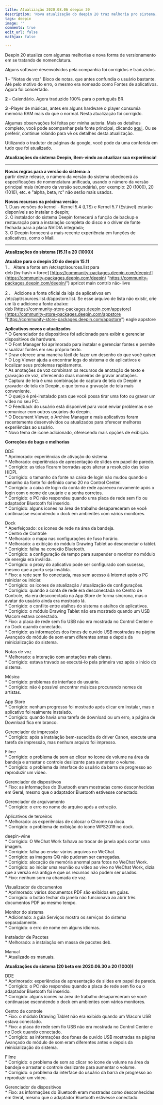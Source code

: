 ```yaml
---
title: Atualização 2020.08.06 deepin 20
description: 'Nova atualização do deepin 20 traz melhoria pro sistema. '
tags: deepin
image: ''
comments: true
edit_url: false
mathjax: false

---
```

Deepin 20 atualiza com algumas melhorias e nova forma de versionamento em se tratando de nomenclatura. 

Alguns software desenvolvidos pela companhia foi corrigidos e traduzidos. 

**1** - "Notas de voz" Bloco de notas. que antes confundia o usuário bastante. Até pelo motivo do erro, o mesmo era nomeado como Fontes de aplicativos. Agora foi concertado. 

**2** - Calendário. Agora traduzido 100% para o português BR. 

**3** -Player de músicas, antes em alguns hardware o player consumia memória RAM mais do que o normal. Nesta atualização foi corrigido. 

Algumas observações foi feitas por minha autoria. Mais os detalhes completo, você pode acompanhar pela fonte principal, clicando [aqui](https://www.deepin.org/en/2020/08/06/deepin-system-updates-2020-08-06/). Ou se preferir, continue rolando para vê os detalhes desta atualização.

Utilizando o tradutor de páginas da google, você pode da uma  conferida em tudo que foi atualizado.

**Atualizações do sistema Deepin, Bem-vindo ao atualizar sua experiência!**

***

**Novas regras para a versão do sistema: a**  
partir deste release, o número da versão do sistema obedecerá às especificações de nomenclatura unificada, usando o número da versão principal mais (número da versão secundária), por exemplo: 20 (1000), 20 (1010), etc. e "alpha, beta, rc" não serão mais usados.

**Novos recursos na próxima versão:**  
1\. Duas versões do kernel - Kernel 5.4 (LTS) e Kernel 5.7 (Estável) estarão disponíveis ao instalar o deepin;  
2\. O instalador do sistema Deepin fornecerá a função de backup e restauração para a instalação completa do disco e o driver de fonte fechada para a placa NVIDIA integrada;  
3\. O Deepin fornecerá a mais recente experiência em funções de aplicativos, como o Mail.

***

**Atualizações do sistema (15.11 a 20 (1000))**

**Atualize para o deepin 20 do deepin 15.11**  
1 、 Altere a fonte em /etc/apt/sources.list para  
deb \[by-hash = force\] [https://community-packages.deepin.com/deepin/](https://community-packages.deepin.com/deepin/ "https://community-packages.deepin.com/deepin/") apricot main contrib não-livre

2 、 Adicione a fonte oficial da loja de aplicativos em /etc/apt/sources.list.d/appstore.list. Se esse arquivo de lista não existir, crie um lá e adicione a fonte abaixo:  
deb [https://community-store-packages.deepin.com/appstore](https://community-store-packages.deepin.com/appstore "https://community-store-packages.deepin.com/appstore") eagle appstore

**Aplicativos novos e atualizados**  
\* O Gerenciador de dispositivos foi adicionado para exibir e gerenciar dispositivos de hardware.  
\* O Font Manager foi aprimorado para instalar e gerenciar fontes e permite visualizar fontes em seu próprio texto.  
\* Draw oferece uma maneira fácil de fazer um desenho do que você quiser.  
\* O Log Viewer ajuda a encontrar logs do sistema e de aplicativos e localizar seus problemas rapidamente.  
\* As anotações de voz combinam os recursos de anotação de texto e gravação de voz, oferecendo duas maneiras de gravar anotações.  
\* Captura de tela é uma combinação de captura de tela do Deepin e gravador de tela do Deepin, o que torna a gravação de tela mais conveniente.  
\* O queijo é pré-instalado para que você possa tirar uma foto ou gravar um vídeo no seu PC.  
\* O Feedback do usuário está disponível para você enviar problemas e se comunicar com outros usuários do deepin.  
\* O Document Viewer, o Archive Manager e mais aplicativos foram recentemente desenvolvidos ou atualizados para oferecer melhores experiências ao usuário.  
\* Novo tema de ícone adicionado, oferecendo mais opções de exibição.

**Correções de bugs e melhorias**

DDE  
\* Aprimorado: experiências de ativação do sistema.  
\* Melhorado: experiências de apresentação de slides em papel de parede.  
\* Corrigido: as telas ficaram borradas após alterar a resolução das telas HiDPI.  
\* Corrigido: o tamanho da fonte na caixa de login não mudou quando o tamanho da fonte foi definido como 20 no Control Center.  
\* Corrigido: a caixa de login da conta de rede apareceu novamente após o login com o nome de usuário e a senha corretos.  
\* Corrigido: o PC não respondeu quando uma placa de rede sem fio ou adaptador Bluetooth foi inserido.  
\* Corrigido: alguns ícones na área de trabalho desapareceram se você continuasse escondendo o dock em ambientes com vários monitores.

Dock  
\* Aperfeiçoado: os ícones de rede na área da bandeja.  
\* Centro de Controle  
\* Melhorado: o mapa nas configurações de fuso horário.  
\* Melhorado: a exibição do módulo Drawing Tablet ao desconectar o tablet.  
\* Corrigido: falha na conexão Bluetooth.  
\* Corrigido: a configuração de tempo para suspender o monitor no módulo de energia era inválida.  
\* Corrigido: o proxy do aplicativo pode ser configurado com sucesso, mesmo que a porta seja inválida.  
\* Fixo: a rede sem fio conectada, mas sem acesso à Internet após o PC reiniciar ou iniciar.  
\* Corrigido: os ícones de atualização / atualização de configurações.  
\* Corrigido: quando a conta de rede era desconectada no Centro de Controle, ela era desconectada na App Store de forma síncrona, mas o avatar do usuário ainda era mostrado lá.  
\* Corrigido: o conflito entre atalhos do sistema e atalhos de aplicativos.  
\* Corrigido: o módulo Drawing Tablet não era mostrado quando um USB Wacom estava conectado.  
\* Fixo: a placa de rede sem fio USB não era mostrada no Control Center e no Dock quando conectado.  
\* Corrigido: as informações dos fones de ouvido USB mostradas na página Avançado do módulo de som eram diferentes antes e depois da reinicialização do sistema.

Notas de voz  
\* Melhorado: a interação com anotações mais claras.  
\* Corrigido: estava travado ao executá-lo pela primeira vez após o início do sistema.

Música  
\* Corrigido: problemas de interface do usuário.  
\* Corrigido: não é possível encontrar músicas procurando nomes de artistas.

App Store  
\* Corrigido: nenhum progresso foi mostrado após clicar em Instalar, mas o aplicativo foi realmente instalado.  
\* Corrigido: quando havia uma tarefa de download ou um erro, a página de Download fica em branco.

Gerenciador de impressão  
\* Corrigido: após a instalação bem-sucedida do driver Canon, execute uma tarefa de impressão, mas nenhum arquivo foi impresso.

Filme  
\* Corrigido: o problema de som ao clicar no ícone de volume na área da bandeja e arrastar o controle deslizante para aumentar o volume.  
\* Corrigido: o problema da interface do usuário da barra de progresso ao reproduzir um vídeo.

Gerenciador de dispositivos  
\* Fixo: as informações do Bluetooth eram mostradas como desconhecidas em Geral, mesmo que o adaptador Bluetooth estivesse conectado.

Gerenciador de arquivamento  
\* Corrigido: o erro no nome do arquivo após a extração.

Aplicativos de terceiros  
\* Melhorado: as experiências de colocar o Chrome na doca.  
\* Corrigido: o problema de exibição do ícone WPS2019 no dock.

deepin-wine  
\* Corrigido: O WeChat Work falhava ao trocar de janela após cortar uma imagem.  
\* Corrigido: falha ao enviar vários arquivos no WeChat.  
\* Corrigido: as imagens QQ não puderam ser carregadas.  
\* Corrigido: alocação de memória anormal para fotos no WeChat Work.  
\* Corrigido: ao iniciar uma reunião ou vídeo ao vivo no WeChat Work, dizia que a versão era antiga e que os recursos não podem ser usados.  
\* Fixo: nenhum som na chamada de voz.

Visualizador de documentos  
\* Aprimorado: vários documentos PDF são exibidos em guias.  
\* Corrigido: o botão fechar da janela não funcionava ao abrir três documentos PDF ao mesmo tempo.

Monitor do sistema  
\* Adicionado: a guia Serviços mostra os serviços do sistema separadamente.  
\* Corrigido: o erro de nome em alguns idiomas.

Instalador de Pacotes  
\* Melhorado: a instalação em massa de pacotes deb.

Manual  
\* Atualizado os manuais.

**Atualizações do sistema (20 beta em 2020.06.30 a 20 (1000))**

DDE  
\* Aprimorado: experiências de apresentação de slides em papel de parede.  
\* Corrigido: o PC não respondeu quando a placa de rede sem fio ou o adaptador Bluetooth foi inserido.  
\* Corrigido: alguns ícones na área de trabalho desapareceram se você continuasse escondendo o dock em ambientes com vários monitores.

Centro de controle  
\* Fixo: o módulo Drawing Tablet não era exibido quando um Wacom USB estava conectado.  
\* Fixo: a placa de rede sem fio USB não era mostrada no Control Center e no Dock quando conectado.  
\* Corrigido: as informações dos fones de ouvido USB mostradas na página Avançado do módulo de som eram diferentes antes e depois da reinicialização do sistema.

Filme  
\* Corrigido: o problema de som ao clicar no ícone de volume na área da bandeja e arrastar o controle deslizante para aumentar o volume.  
\* Corrigido: o problema da interface do usuário da barra de progresso ao reproduzir um vídeo.

Gerenciador de dispositivos  
\* Fixo: as informações do Bluetooth eram mostradas como desconhecidas em Geral, mesmo que o adaptador Bluetooth estivesse conectado.